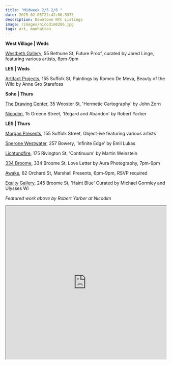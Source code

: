 ```yaml
---
title: "Midweek 2/5 2/6 "
date: 2025-02-05T22:42:00.537Z
description: Downtown NYC Listings
image: /images/nicodim0206.jpg
tags: art, manhattan
---
```

**W﻿est Village | Weds**

[Westbeth Gallery](https://westbeth.org/event/future-proof-group-show-that-examines-intergenerational-and-career-long-dedication-to-abstract-art/), 55 Bethune St, Future Proof, curated by Jared Linge, featuring various artists, 6pm-9pm

**L﻿ES | Weds**

[Artifact Projects](https://www.artifactnyc.net/february-25), 155 Suffolk St, Paintings by Romeo De Meva, Beauty of the Wild by Anne Gro Starefoss

**S﻿oho | Thurs**

[The Drawing Center](https://drawingcenter.org/programs/openingreception-johnzorn-erickabeckman), 35 Wooster St, 'Hermetic Cartography' by John Zorn

[Nicodim](https://www.nicodimgallery.com/exhibitions/robert-yarber-regard-and-abandon), 15 Greene Street, 'Regard and Abandon' by Robert Yarber

**L﻿ES | Thurs**

[Morgan Presents](https://www.morgan-presents.com/exhibitions/24-object-ive/overview/), 155 Suffolk Street, Object-ive featuring various artists

[Sperone Westwater](https://www.speronewestwater.com/exhibitions/emil-lukas6), 257 Bowery, 'Infinite Edge' by Emil Lukas

[Lichtundfire](https://www.lichtundfire.com/), 175 Rivington St, 'Continuum' by Martin Weinstein

[334 Broome](https://www.instagram.com/334broome), 334 Broome St, Love Letter by Aura Photography, 7pm-9pm

[A﻿wake](https://www.instagram.com/awakenewyorkclothing), 62 Orchard St, Marshall Presents, 6pm-9pm, RSVP required

[E﻿quity Gallery](https://www.nyartistsequity.org/all-events/haint-blue), 245 Broome St, 'Haint Blue' Curated by Michael Gormley and Ulysses Wi

*F﻿eatured work above by Robert Yarber at Nicodim*

<iframe src="https://www.google.com/maps/d/u/1/embed?mid=16GGhv6GwMfb1RMAr_JfndUUHsaYdGIY&ehbc=2E312F" width="100%" height="480"></iframe>